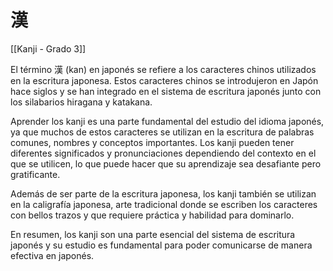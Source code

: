 # 漢

[[Kanji - Grado 3]]

El término 漢 (kan) en japonés se refiere a los caracteres chinos utilizados en la escritura japonesa. Estos caracteres chinos se introdujeron en Japón hace siglos y se han integrado en el sistema de escritura japonés junto con los silabarios hiragana y katakana.

Aprender los kanji es una parte fundamental del estudio del idioma japonés, ya que muchos de estos caracteres se utilizan en la escritura de palabras comunes, nombres y conceptos importantes. Los kanji pueden tener diferentes significados y pronunciaciones dependiendo del contexto en el que se utilicen, lo que puede hacer que su aprendizaje sea desafiante pero gratificante.

Además de ser parte de la escritura japonesa, los kanji también se utilizan en la caligrafía japonesa, arte tradicional donde se escriben los caracteres con bellos trazos y que requiere práctica y habilidad para dominarlo.

En resumen, los kanji son una parte esencial del sistema de escritura japonés y su estudio es fundamental para poder comunicarse de manera efectiva en japonés.
